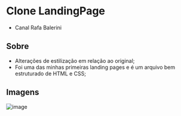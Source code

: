 # Clone LandingPage 
- Canal Rafa Balerini 

## Sobre
- Alterações de estilização em relação ao original;
- Foi uma das minhas primeiras landing pages e é um arquivo bem estruturado de HTML e CSS;

## Imagens 
![image](https://user-images.githubusercontent.com/104602579/185423537-00d01e1d-3f92-4aa7-a021-03d1c628aa49.png)

